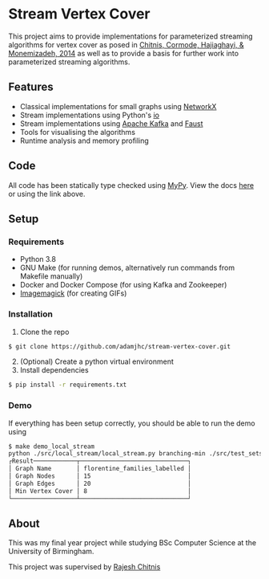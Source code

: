 # Stream Vertex Cover

This project aims to provide implementations for parameterized streaming algorithms for vertex cover as posed in [Chitnis, Cormode, Hajiaghayi, & Monemizadeh, 2014](https://arxiv.org/abs/1405.0093) as well as to provide a basis for further work into parameterized streaming algorithms.

## Features

- Classical implementations for small graphs using [NetworkX](https://networkx.github.io/)
- Stream implementations using Python's [io](https://docs.python.org/3/library/io.html)
- Stream implementations using [Apache Kafka](https://kafka.apache.org/) and [Faust](http://faust.readthedocs.io/)
- Tools for visualising the algorithms
- Runtime analysis and memory profiling

## Code

All code has been statically type checked using [MyPy](http://mypy-lang.org/). View the docs [here](https://stream-vertex-cover.readthedocs.io/) or using the link above.

## Setup

### Requirements

- Python 3.8
- GNU Make (for running demos, alternatively run commands from Makefile manually)
- Docker and Docker Compose (for using Kafka and Zookeeper)
- [Imagemagick](https://imagemagick.org/) (for creating GIFs)

### Installation

1. Clone the repo

```sh
$ git clone https://github.com/adamjhc/stream-vertex-cover.git
```

2. (Optional) Create a python virtual environment
3. Install dependencies

```sh
$ pip install -r requirements.txt
```

### Demo

If everything has been setup correctly, you should be able to run the demo using

```sh
$ make demo_local_stream
python ./src/local_stream/local_stream.py branching-min ./src/test_sets/labelled_edge_lists/florentine_families_labelled.txt
┌Result────────────┬──────────────────────────────┐
│ Graph Name       │ florentine_families_labelled │
│ Graph Nodes      │ 15                           │
│ Graph Edges      │ 20                           │
│ Min Vertex Cover │ 8                            │
└──────────────────┴──────────────────────────────┘
```

## About

This was my final year project while studying BSc Computer Science at the University of Birmingham.

This project was supervised by [Rajesh Chitnis](https://rajeshchitnis.github.io/)
